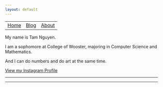 ```yaml
---
layout: default
---
```


<table id="wrapheader">
	<tr>
		<td><a href="https://nmt64.github.io/">Home</a></td>
		<td><a href="./docs/test2.html">Blog</a></td>
		<td><a href="./docs/about.html">About</a></td>
	</tr>
</table>


My name is Tam Nguyen. 

I am a sophomore at College of Wooster, majoring in Computer Science and Mathematics. 

And I can do numbers and do art at the same time.

<a href="https://www.instagram.com/nmt64/">View my Instagram Profile</a>


----
****
